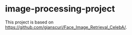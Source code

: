 # image-processing-project

This project is based on https://github.com/gianscuri/Face_Image_Retrieval_CelebA/. 